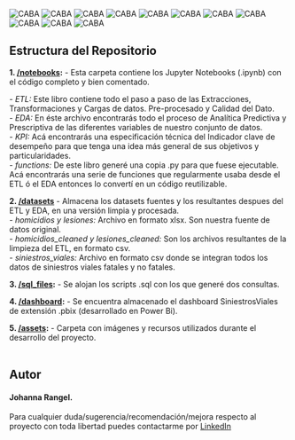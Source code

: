 ![CABA](https://github.com/JohannaRangel/Proyecto_Individual_2_DA/raw/main/assets/1.png)
![CABA](https://github.com/JohannaRangel/Proyecto_Individual_2_DA/raw/main/assets/2.png)
![CABA](https://github.com/JohannaRangel/Proyecto_Individual_2_DA/raw/main/assets/3.png)
![CABA](https://github.com/JohannaRangel/Proyecto_Individual_2_DA/raw/main/assets/4.png)
![CABA](https://github.com/JohannaRangel/Proyecto_Individual_2_DA/raw/main/assets/5.png)
![CABA](https://github.com/JohannaRangel/Proyecto_Individual_2_DA/raw/main/assets/6.png)
![CABA](https://github.com/JohannaRangel/Proyecto_Individual_2_DA/raw/main/assets/7.png)
![CABA](https://github.com/JohannaRangel/Proyecto_Individual_2_DA/raw/main/assets/8.png)
![CABA](https://github.com/JohannaRangel/Proyecto_Individual_2_DA/raw/main/assets/9.png)
![CABA](https://github.com/JohannaRangel/Proyecto_Individual_2_DA/raw/main/assets/10.png)
![CABA](https://github.com/JohannaRangel/Proyecto_Individual_2_DA/raw/main/assets/11.png)
<br />


Estructura del Repositorio 
-------------

**1. [/notebooks](notebooks/):** - Esta carpeta contiene los Jupyter Notebooks (.ipynb) con el código completo y bien comentado.<br />

 *- ETL:* Este libro contiene todo el paso a paso de las Extracciones, Transformaciones y Cargas de datos. Pre-procesado y Calidad del Dato.<br />
 *- EDA:* En éste archivo encontrarás todo el proceso de Analítica Predictiva y Prescriptiva de las diferentes variables de nuestro conjunto de datos.<br />
 *- KPI:* Acá encontrarás una especificación técnica del Indicador clave de desempeño para que tenga una idea más general de sus objetivos y particularidades.<br />
 *- functions:* De este libro generé una copia .py para que fuese ejecutable. Acá encontrarás una serie de funciones que regularmente usaba desde el ETL ó el EDA entonces lo convertí en un código reutilizable.<br />

**2. [/datasets](datasets/)** - Almacena los datasets fuentes y los resultantes despues del ETL y EDA, en una versión limpia y procesada.<br />
*- homicidios y lesiones:* Archivo en formato xlsx. Son nuestra fuente de datos original.<br />
*- homicidios_cleaned y lesiones_cleaned:* Son los archivos resultantes de la limpieza del ETL, en formato csv.<br />
*- siniestros_viales:* Archivo en formato csv donde se integran todos los datos de siniestros viales fatales y no fatales.<br />

**3. [/sql_files](sql_files/):** - Se alojan los scripts .sql con los que generé dos consultas.<br />

**4. [/dashboard](dashboard/):** - Se encuentra almacenado el dashboard SiniestrosViales de extensión .pbix (desarrollado en Power Bi).<br />

**5. [/assets](assets/):** - Carpeta con imágenes y recursos utilizados durante el desarrollo del proyecto.<br />
<br />
## Autor <br />
#### Johanna Rangel. <br />
Para cualquier duda/sugerencia/recomendación/mejora respecto al proyecto con toda libertad puedes contactarme por [LinkedIn](https://bit.ly/3GigqhE)<br />


